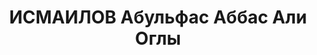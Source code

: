 ---
title: ИСМАИЛОВ Абульфас Аббас Али Оглы
description: "1898 г.р., азербайджанец, член ВКП(б) с 1927, майор, военком Шемахинского\
  \ РВК ЗакВО. \n  Арестован 25.08.1937. \n  ВКВС - 13.10.1937, ВМН. Расстрелян 13.10.1937,\
  \ Баку"
---